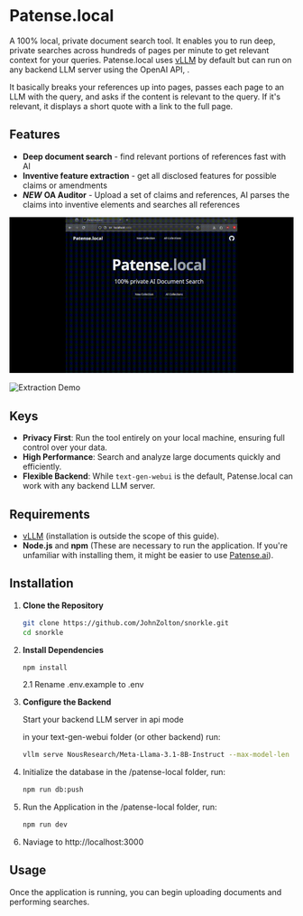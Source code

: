 # Patense.local

A 100% local, private document search tool. It enables you to run deep, private searches across hundreds of pages per minute to get relevant context for your queries. Patense.local uses [vLLM](https://docs.vllm.ai/en/latest/index.html) by default but can run on any backend LLM server using the OpenAI API, .

It basically breaks your references up into pages, passes each page to an LLM with the query, and asks if the content is relevant to the query. If it's relevant, it displays a short quote with a link to the full page.

## Features
- **Deep document search** - find relevant portions of references fast with AI
- **Inventive feature extraction** - get all disclosed features for possible claims or amendments
- ***NEW*** **OA Auditor** - Upload a set of claims and references, AI parses the claims into inventive elements and searches all references

![Deep Search Demo](./search.gif)




![Extraction Demo](./extract.gif)


## Keys

- **Privacy First**: Run the tool entirely on your local machine, ensuring full control over your data.
- **High Performance**: Search and analyze large documents quickly and efficiently.
- **Flexible Backend**: While `text-gen-webui` is the default, Patense.local can work with any backend LLM server.

## Requirements

- [vLLM](https://docs.vllm.ai/en/latest/index.html) (installation is outside the scope of this guide).
- **Node.js** and **npm** (These are necessary to run the application. If you're unfamiliar with installing them, it might be easier to use [Patense.ai](https://patense.ai)).

## Installation

1. **Clone the Repository**

   ```bash
   git clone https://github.com/JohnZolton/snorkle.git
   cd snorkle

2. **Install Dependencies**
   ```bash
   npm install
   ```

   2.1 Rename .env.example to .env


3. **Configure the Backend**
   
    Start your backend LLM server in api mode

   in your text-gen-webui folder (or other backend) run:
   ```bash
   vllm serve NousResearch/Meta-Llama-3.1-8B-Instruct --max-model-len 8000 --tensor-parallel-size 2 #Set to number of GPUs you're using


4. Initialize the database
   in the /patense-local folder, run:
   ```bash
   npm run db:push
5. Run the Application
   in the /patense-local folder, run:
   ```bash
   npm run dev
6. Naviage to http://localhost:3000

## Usage

Once the application is running, you can begin uploading documents and performing searches.
